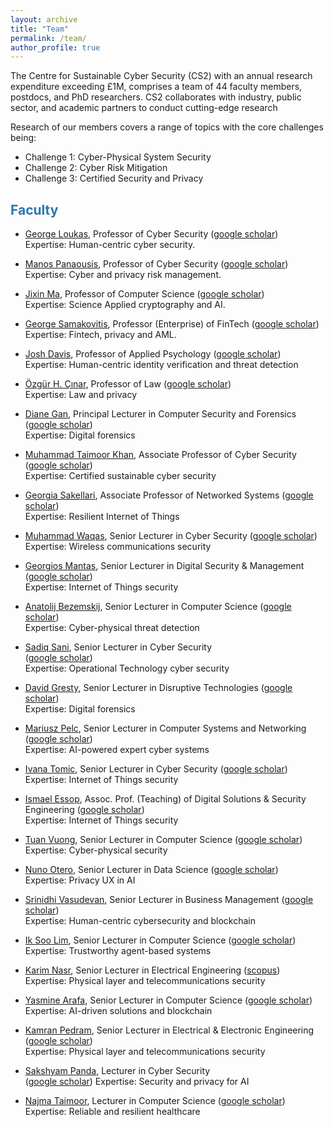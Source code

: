 ```yaml
---
layout: archive
title: "Team"
permalink: /team/
author_profile: true
---
```


The Centre for Sustainable Cyber Security (CS2) with an annual research expenditure exceeding £1M, comprises a team of 44 faculty members, postdocs, and PhD researchers. CS2 collaborates with industry, public sector, and academic partners to conduct cutting-edge research 

Research of our members covers a range of topics with the core challenges being:
* Challenge 1: Cyber-Physical System Security
* Challenge 2: Cyber Risk Mitigation
* Challenge 3: Certified Security and Privacy

## <span style="color:#2979ab;">Faculty</span> 

* [George Loukas](https://www.gre.ac.uk/people/rep/faculty-of-engineering-and-science/george-loukas), Professor of Cyber Security 
([google scholar](https://scholar.google.co.uk/citations?hl=en&user=AfbIsPgAAAAJ)) <br>
Expertise: Human-centric cyber security.

* [Manos Panaousis](https://www.gre.ac.uk/people/rep/faculty-of-engineering-and-science/manos-panaousis), Professor of Cyber Security 
([google scholar](https://scholar.google.co.uk/citations?hl=en&user=FRwRt24AAAAJ&view_op=list_works)) <br>
Expertise: Cyber and privacy risk management.

* [Jixin Ma](https://www.gre.ac.uk/people/rep/faculty-of-engineering-and-science/jixin-ma), Professor of Computer Science 
([google scholar](https://scholar.google.co.uk/citations?hl=en&user=nMKdeZIAAAAJ&view_op=list_works&sortby=pubdate)) <br>
Expertise: Science  Applied cryptography and AI.

* [George Samakovitis](https://www.gre.ac.uk/people/rep/faculty-of-engineering-and-science/georgios-samakovitis), Professor (Enterprise) of FinTech 
([google scholar](https://scholar.google.co.uk/citations?hl=en&user=-uTNUYgAAAAJ&view_op=list_works&sortby=pubdate)) <br>
Expertise: Fintech, privacy and AML. 

* [Josh Davis](https://www.gre.ac.uk/people/rep/faculty-of-education-and-health/josh-davis), Professor of Applied Psychology 
([google scholar](https://scholar.google.co.uk/citations?hl=en&user=Yev5EfIAAAAJ&view_op=list_works&sortby=pubdate)) <br>
Expertise: Human-centric identity verification and threat detection

* [Özgür H. Çınar](https://www.gre.ac.uk/people/rep/las/ozgur-cinar), Professor of Law 
([google scholar](https://scholar.google.co.uk/citations?hl=en&user=FRwRt24AAAAJ&view_op=list_works)) <br>
Expertise: Law and privacy

* [Diane Gan](https://www.gre.ac.uk/people/rep/faculty-of-engineering-and-science/diane-gan), Principal Lecturer in Computer Security and Forensics 
([google scholar](https://scholar.google.co.uk/citations?hl=en&user=AiwNvmUAAAAJ&view_op=list_works)) <br>
Expertise: Digital forensics

* [Muhammad Taimoor Khan](https://www.gre.ac.uk/people/rep/faculty-of-engineering-and-science/muhammad-taimoor-khan), Associate Professor of Cyber Security 
([google scholar](https://scholar.google.co.uk/citations?hl=en&user=maVZheoAAAAJ&view_op=list_works)) <br>
Expertise: Certified sustainable cyber security

* [Georgia Sakellari](https://www.gre.ac.uk/people/rep/faculty-of-engineering-and-science/georgia-sakellari), Associate Professor of Networked Systems 
([google scholar](https://scholar.google.co.uk/citations?hl=en&user=LEShwBYAAAAJ&view_op=list_works&sortby=pubdate)) <br>
Expertise: Resilient Internet of Things

* [Muhammad Waqas](https://www.gre.ac.uk/people/rep/faculty-of-engineering-and-science/muhammad-waqas), Senior Lecturer in Cyber Security 
([google scholar](https://scholar.google.co.uk/citations?user=p5oLu_4AAAAJ&hl=en)) <br>
Expertise: Wireless communications security

* [Georgios Mantas](https://www.gre.ac.uk/people/rep/faculty-of-engineering-and-science/georgios-mantas), Senior Lecturer in Digital Security & Management
([google scholar](https://scholar.google.co.uk/citations?user=yUlhSfQAAAAJ&hl=en&oi=ao)) <br>
Expertise: Internet of Things security

* [Anatolij Bezemskij](https://www.gre.ac.uk/people/rep/faculty-of-engineering-and-science/anatolij-bezemskij), Senior Lecturer in Computer Science 
([google scholar](https://scholar.google.co.uk/citations?user=POdWFs8AAAAJ&hl=en)) <br> 
Expertise: Cyber-physical threat detection

* [Sadiq Sani](https://www.gre.ac.uk/people/rep/faculty-of-engineering-and-science/dr-sadiq-sani), Senior Lecturer in Cyber Security <br>
([google scholar](https://scholar.google.co.uk/citations?user=4mxGXzoAAAAJ&hl=en&oi=ao)) <br> 
Expertise: Operational Technology cyber security

* [David Gresty](https://www.gre.ac.uk/people/rep/faculty-of-engineering-and-science/david-gresty), Senior Lecturer in Disruptive Technologies 
([google scholar](https://www.gre.ac.uk/people/rep/faculty-of-engineering-and-science/david-gresty)) <br> 
Expertise: Digital forensics

* [Mariusz Pelc](https://www.gre.ac.uk/people/rep/faculty-of-engineering-and-science/mariusz-pelc), Senior Lecturer in Computer Systems and Networking 
([google scholar](https://scholar.google.co.uk/citations?user=ikv9LOMAAAAJ&hl=en&oi=ao)) <br> 
Expertise: AI-powered expert cyber systems

* [Ivana Tomic](https://www.gre.ac.uk/people/rep/faculty-of-engineering-and-science/dr-ivana-tomic), Senior Lecturer in Cyber Security 
([google scholar](https://scholar.google.co.uk/citations?user=2c60tAYAAAAJ&hl=en&oi=ao)) <br> 
Expertise: Internet of Things security

* [Ismael Essop](https://www.gre.ac.uk/people/rep/faculty-of-engineering-and-science/ismael-essop), Assoc. Prof. (Teaching) of Digital Solutions & Security Engineering 
([google scholar](https://scholar.google.co.uk/citations?user=BsGAdcQAAAAJ&hl=en&oi=ao)) <br> 
Expertise: Internet of Things security

* [Tuan Vuong](https://www.gre.ac.uk/people/rep/faculty-of-engineering-and-science/tuan-vuong), Senior Lecturer in Computer Science 
([google scholar](https://scholar.google.co.uk/citations?user=-S_skg4AAAAJ&hl=en)) <br> 
Expertise: Cyber-physical security

* [Nuno Otero](https://www.gre.ac.uk/people/rep/faculty-of-engineering-and-science/nuno-palmeiro-otero), Senior Lecturer in Data Science 
([google scholar](https://scholar.google.co.uk/citations?user=EBLg3CkAAAAJ&hl=en&oi=ao)) <br> 
Expertise: Privacy UX in AI

* [Srinidhi Vasudevan](https://www.gre.ac.uk/people/rep/faculty-of-business/dr-srinidhi-vasudevan), Senior Lecturer in Business Management 
([google scholar](https://scholar.google.co.uk/citations?user=0J_krXgAAAAJ&hl=en&oi=ao
)) <br> 
Expertise: Human-centric cybersecurity and blockchain

* [Ik Soo Lim](https://www.gre.ac.uk/people/rep/faculty-of-engineering-and-science/ik-soo-lim), Senior Lecturer in Computer Science 
([google scholar](https://scholar.google.co.uk/citations?user=P9LlUIQAAAAJ&hl=en&oi=ao)) <br> 
Expertise: Trustworthy agent-based systems

* [Karim Nasr](https://www.gre.ac.uk/people/rep/faculty-of-engineering-and-science/dr-karim-nasr), Senior Lecturer in Electrical Engineering 
([scopus](https://www.scopus.com/authid/detail.uri?authorId=8277782300)) <br> 
Expertise: Physical layer and telecommunications security

* [Yasmine Arafa](https://www.gre.ac.uk/people/rep/faculty-of-engineering-and-science/yasmine-arafa), Senior Lecturer in Computer Science 
([google scholar](https://www.scopus.com/authid/detail.uri?authorId=6603431940)) <br>
Expertise: AI-driven solutions and blockchain

* [Kamran Pedram](https://www.gre.ac.uk/people/rep/faculty-of-engineering-and-science/dr-kamran-pedram), Senior Lecturer in Electrical & Electronic Engineering 
([google scholar](https://www.scopus.com/authid/detail.uri?authorId=6603431940)) <br>
Expertise: Physical layer and telecommunications security

* [Sakshyam Panda](https://www.gre.ac.uk/people/rep/faculty-of-engineering-and-science/sakshyam-panda), Lecturer in Cyber Security <br>
([google scholar](https://scholar.google.com/citations?user=8Rwg4pkAAAAJ&hl=en)) 
Expertise: Security and privacy for AI

* [Najma Taimoor](https://www.gre.ac.uk/people/rep/faculty-of-engineering-and-science/najma-taimoor), Lecturer in Computer Science 
([google scholar](https://scholar.google.co.uk/citations?user=_4LaLDwAAAAJ&hl=en&oi=ao)) 
Expertise: Reliable and resilient healthcare


<!-- ## <span style="color:#2979ab;">Faculty</span> 

{% for member in site.data.team %}
  <hr>
  <div class="team-member">
    <img src="{{ member.image }}" alt="{{ member.name }}">
    <h3>{{ member.name }}</h3>
    <p>{{ member.role }}</p>
    <p>{{ member.bio }}</p>
    {% if member.google_scholar %}
      <a href="{{ member.google_scholar }}"><i class="ai ai-google-scholar"></i></a>
    {% endif %}
     {% if member.www %}
      <a href="{{ member.www }}">www</a>
    {% endif %}
    {% if member.linkedin %}
      <a href="{{ member.linkedin }}"><i class="fab fa-linkedin"></i></a>
    {% endif %}
    {% if member.twitter %}
      <a href="https://twitter.com/{{ member.twitter }}"><i class="fab fa-twitter"></i></a>
    {% endif %}
    {% if member.email %}
      <a href="mailto:{{ member.email }}"><i class="far fa-envelope"></i></a>
    {% endif %}
  </div>
{% endfor %}
 -->